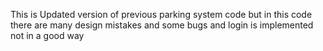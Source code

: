 This is Updated version of previous parking system code but in this code there are many design mistakes and some bugs and login is implemented not in a good way
